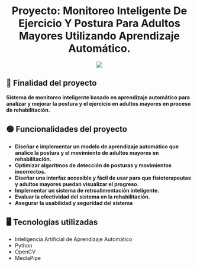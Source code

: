 <h1 align="center">Proyecto: Monitoreo Inteligente De Ejercicio Y Postura Para Adultos Mayores Utilizando Aprendizaje Automático.</h1>

<p align="center">
<img src="https://img.shields.io/badge/STATUS-EN%20DESAROLLO-green">
</p>

## 🎯 Finalidad del proyecto

**Sistema de monitoreo inteligente basado en aprendizaje automático para analizar y mejorar la postura y el ejercicio en adultos mayores en proceso de rehabilitación.**

## 🟢 Funcionalidades del proyecto

- **Diseñar e implementar un modelo de aprendizaje automático que analice la postura y el movimiento de adultos mayores en rehabilitación.**
- **Optimizar algoritmos de detección de posturas y movimientos incorrectos.**
- **Diseñar una interfaz accesible y fácil de usar para que fisioterapeutas y adultos mayores puedan visualizar el progreso.**
- **Implementar un sistema de retroalimentación inteligente.**
- **Evaluar la efectividad del sistema en la rehabilitación.**
- **Asegurar la usabilidad y seguridad del sistema**

## 🖥️ Tecnologías utilizadas

- Inteligencia Artificial de Aprendizaje Automático
- Python
- OpenCV
- MediaPipe